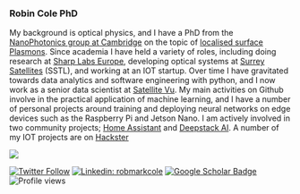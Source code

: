 ### Robin Cole PhD

My background is optical physics, and I have a PhD from the [NanoPhotonics group at Cambridge](https://www.np.phy.cam.ac.uk/) on the topic of [localised surface Plasmons](https://pubs.acs.org/doi/abs/10.1021/nl0710506). Since academia I have held a variety of roles, including doing research at [Sharp Labs Europe](https://www.sle.sharp.co.uk/), developing optical systems at [Surrey Satellites](https://www.sstl.co.uk/) (SSTL), and working at an IOT startup. Over time I have gravitated towards data analytics and software engineering with python, and I now work as a senior data scientist at [Satellite Vu](https://www.satellitevu.com/). My main activities on Github involve in the practical application of machine learning, and I have a number of personal projects around training and deploying neural networks on edge devices such as the Raspberry Pi and Jetson Nano. I am actively involved in two community projects; [Home Assistant](https://github.com/home-assistant/core) and [Deepstack AI](https://github.com/johnolafenwa/DeepStack). A number of my IOT projects are on [Hackster](https://www.hackster.io/robin-cole)

<img src="https://github-readme-stats.vercel.app/api?username=robmarkcole&&show_icons=true&theme=radical&bg_color=30,0d0d0d,191919&title_color=fff&text_color=fff&icon_color=79ff97">

[![Twitter Follow](https://img.shields.io/twitter/follow/robmarkcole?label=Follow)](https://twitter.com/robmarkcole)
[![Linkedin: robmarkcole](https://img.shields.io/badge/-Robin%20Cole-blue?style=flat-square&logo=Linkedin&logoColor=white&link=https://www.linkedin.com/in/robmarkcole/)](https://www.linkedin.com/in/robmarkcole/)
[![Google Scholar Badge](https://img.shields.io/badge/Google-Scholar-red)](https://scholar.google.com/citations?user=oHe5ozwAAAAJ&hl=en)
![Profile views](https://gpvc.arturio.dev/robmarkcole)
